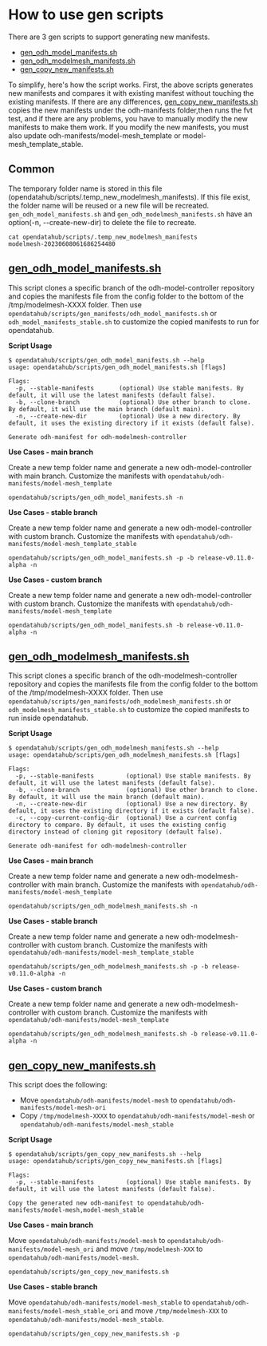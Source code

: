 # How to use gen scripts

There are 3 gen scripts to support generating new manifests.
- [gen_odh_model_manifests.sh](../scripts/gen_odh_model_manifests.sh)
- [gen_odh_modelmesh_manifests.sh](../scripts/gen_odh_modelmesh_manifests.sh)
- [gen_copy_new_manifests.sh](../scripts/gen_copy_new_manifests.h)

To simplify, here's how the script works.
First, the above scripts generates new manifests and compares it with existing manifest without touching the existing manifests. If there are any differences, [gen_copy_new_manifests.sh](../scripts/gen_copy_new_manifests.h) copies the new manifests under the odh-manifests folder,then runs the fvt test, and if there are any problems, you have to manually modify the new manifests to make them work. If you modify the new manifests, you must also update odh-manifests/model-mesh_template or model-mesh_template_stable. 

## Common

The temporary folder name is stored in this file (opendatahub/scripts/.temp_new_modelmesh_manifests). If this file exist, the folder name will be reused or a new file will be recreated. `gen_odh_model_manifests.sh` and `gen_odh_modelmesh_manifests.sh` have an option(-n, --create-new-dir) to delete the file to recreate.

~~~
cat opendatahub/scripts/.temp_new_modelmesh_manifests
modelmesh-20230608061686254480
~~~

## [gen_odh_model_manifests.sh](../scripts/gen_odh_model_manifests.sh)

This script clones a specific branch of the odh-model-controller repository and copies the manifests file from the config folder to the bottom of the /tmp/modelmesh-XXXX folder. Then use `opendatahub/scripts/gen_manifests/odh_model_manifests.sh` or `odh_model_manifests_stable.sh` to customize the copied manifests to run for opendatahub.

**Script Usage**

~~~
$ opendatahub/scripts/gen_odh_model_manifests.sh --help
usage: opendatahub/scripts/gen_odh_model_manifests.sh [flags]

Flags:
  -p, --stable-manifests       (optional) Use stable manifests. By default, it will use the latest manifests (default false).
  -b, --clone-branch           (optional) Use other branch to clone. By default, it will use the main branch (default main).
  -n, --create-new-dir         (optional) Use a new directory. By default, it uses the existing directory if it exists (default false).

Generate odh-manifest for odh-modelmesh-controller
~~~

**Use Cases - main branch**

Create a new temp folder name and generate a new odh-model-controller with main branch. Customize the manifests with `opendatahub/odh-manifests/model-mesh_template`
~~~
opendatahub/scripts/gen_odh_model_manifests.sh -n
~~~

**Use Cases - stable branch**

Create a new temp folder name and generate a new odh-model-controller with custom branch. Customize the manifests with `opendatahub/odh-manifests/model-mesh_template_stable`
~~~
opendatahub/scripts/gen_odh_model_manifests.sh -p -b release-v0.11.0-alpha -n
~~~

**Use Cases - custom branch**

Create a new temp folder name and generate a new odh-model-controller with custom branch. Customize the manifests with `opendatahub/odh-manifests/model-mesh_template`
~~~
opendatahub/scripts/gen_odh_model_manifests.sh -b release-v0.11.0-alpha -n
~~~

## [gen_odh_modelmesh_manifests.sh](../scripts/gen_odh_modelmesh_manifests.sh)

This script clones a specific branch of the odh-modelmesh-controller repository and copies the manifests file from the config folder to the bottom of the /tmp/modelmesh-XXXX folder. Then use `opendatahub/scripts/gen_manifests/odh_modelmesh_manifests.sh` or `odh_modelmesh_manifests_stable.sh` to customize the copied manifests to run inside opendatahub.

**Script Usage**

~~~
$ opendatahub/scripts/gen_odh_modelmesh_manifests.sh --help
usage: opendatahub/scripts/gen_odh_modelmesh_manifests.sh [flags]

Flags:
  -p, --stable-manifests         (optional) Use stable manifests. By default, it will use the latest manifests (default false).
  -b, --clone-branch             (optional) Use other branch to clone. By default, it will use the main branch (default main).
  -n, --create-new-dir           (optional) Use a new directory. By default, it uses the existing directory if it exists (default false).
  -c, --copy-current-config-dir  (optional) Use a current config directory to compare. By default, it uses the existing config directory instead of cloning git repository (default false).

Generate odh-manifest for odh-modelmesh-controller
~~~

**Use Cases - main branch**

Create a new temp folder name and generate a new odh-modelmesh-controller with main branch. Customize the manifests with `opendatahub/odh-manifests/model-mesh_template`
~~~
opendatahub/scripts/gen_odh_modelmesh_manifests.sh -n
~~~

**Use Cases - stable branch**

Create a new temp folder name and generate a new odh-modelmesh-controller with custom branch. Customize the manifests with `opendatahub/odh-manifests/model-mesh_template_stable`
~~~
opendatahub/scripts/gen_odh_modelmesh_manifests.sh -p -b release-v0.11.0-alpha -n
~~~

**Use Cases - custom branch**

Create a new temp folder name and generate a new odh-modelmesh-controller with custom branch. Customize the manifests with `opendatahub/odh-manifests/model-mesh_template`
~~~
opendatahub/scripts/gen_odh_modelmesh_manifests.sh -b release-v0.11.0-alpha -n
~~~

## [gen_copy_new_manifests.sh](../scripts/gen_copy_new_manifests.h)

This script does the following:
- Move `opendatahub/odh-manifests/model-mesh` to `opendatahub/odh-manifests/model-mesh-ori`
- Copy `/tmp/modelmesh-XXXX` to `opendatahub/odh-manifests/model-mesh` or `opendatahub/odh-manifests/model-mesh_stable`
  
**Script Usage**

~~~
$ opendatahub/scripts/gen_copy_new_manifests.sh --help
usage: opendatahub/scripts/gen_copy_new_manifests.sh [flags]

Flags:
  -p, --stable-manifests         (optional) Use stable manifests. By default, it will use the latest manifests (default false).

Copy the generated new odh-manifest to opendatahub/odh-manifests/model-mesh,model-mesh_stable
~~~

**Use Cases - main branch**

Move `opendatahub/odh-manifests/model-mesh` to `opendatahub/odh-manifests/model-mesh_ori` and move `/tmp/modelmesh-XXX` to `opendatahub/odh-manifests/model-mesh`.
~~~
opendatahub/scripts/gen_copy_new_manifests.sh
~~~

**Use Cases - stable branch**

Move `opendatahub/odh-manifests/model-mesh_stable` to `opendatahub/odh-manifests/model-mesh_stable_ori` and move `/tmp/modelmesh-XXX` to `opendatahub/odh-manifests/model-mesh_stable`.
~~~
opendatahub/scripts/gen_copy_new_manifests.sh -p 
~~~
